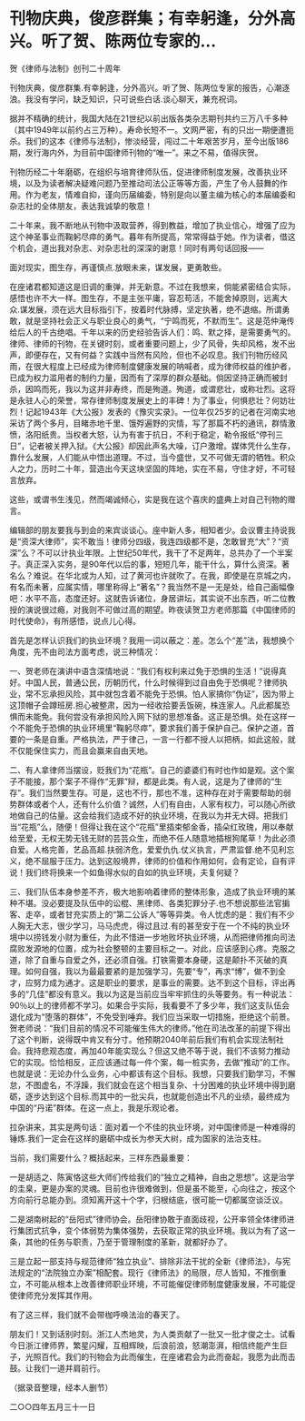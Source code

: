 # 刊物庆典，俊彦群集；有幸躬逢，分外高兴。听了贺、陈两位专家的...

贺《律师与法制》创刊二十周年

刊物庆典，俊彦群集.有幸躬逢，分外高兴。听了贺、陈两位专家的报告，心潮逐浪。我没有学问，缺乏知识，只可说些白话.谈心聊天，兼充祝词。

据并不精确的统计，我国大陆在21世纪以前出版各类杂志期刊共约三万八千多种（其中1949年以前约占三万种）。寿命长短不一。文网严密，有的只出一期便遭扼杀。我们的这本《律师与法制》，惨淡经营，闯过二十年艰苦岁月，至今出版186期，发行海内外，为目前中国律师刊物的“唯一”。来之不易，值得庆贺。

刊物历经二十年磨砺，在组织与培育律师队伍，促进律师制度发展，改善执业环境，以及为读者解决疑难问题乃至推动司法公正等等方面，产生了令人鼓舞的作用。作为老友，情难自抑，谨向历届编委，特别是向以董主编为核心的本届编委和杂志社的全体朋友，表达我诚挚的敬意！

二十年来，我不断地从刊物中汲取营养，得到教益，增加了执业信心，增强了应为这个神圣事业而鞠躬尽瘁的勇气。暮年有所提高，常常得益于她。作为读者，借这个机会，道出我对杂志、对杂志社的深深的谢意！同时有两句话回报——

面对现实，图生存，再谨慎点.放眼未来，谋发展，更勇敢些。

在座诸君都知道这是旧调的重弹，并无新意。不过在我想来，倘能紧密结合实际，感悟也许不大一样。图生存，不是主张平庸，容忍苟活，不能舍掉原则，远离大众.谋发展，须在远大目标指引下，按着时代脉搏，坚定执著，绝不退缩。所谓勇敢，就是坚持社会正义与职业良心的勇气，“宁鸣而死，不默而生”。这是范仲淹传给后人的千古绝唱。千年以来的历史经验告诉人们：鸣、默之择，是需要勇气的。律师、律师的刊物，在关键时刻，或者重要问题上，少了风骨，失却风格，发不出声，即便存在，又有何益？实践中当然有风险，但也不必叹息。我们刊物历经风雨，在很大程度上已经成为律师制度健康发展的呐喊者，成为律师权益的维护者，已成为权力滥用者的制约力量，因而有了深厚的群众基础。倘因坚持正确而被封杀，因鸣而死，我以为这并非寿终，而是殉道。殉道，或谓悲壮，或称壮烈。这将是永驻人心的荣誉，常存律师制度发展史上的丰碑！为了事业，何惧悲壮？何妨壮烈！记起1943年《大公报》发表的《豫灾实录》。一位年仅25岁的记者在河南实地采访了两个多月，目睹赤地千里、饿殍遍野的灾情，写了那篇不朽的通讯，群情激愤，洛阳纸贵。当权者大怒，认为有害于抗日，不利于稳定，勒令报纸“停刊三日”，记者被关押入狱。《大公报》却因此声名大噪，订户激增。媒体凭什么生存，靠什么发展，人们能从中悟出道理。不过，当今盛世，又不可做无谓的牺牲。积众人之力，历时二十年，营造出今天这块坚固的阵地，实在不易，守住才好，不可轻言放弃。

这些，或谓书生浅见，然而竭诚倾心，实是我在这个喜庆的盛典上对自己刊物的赠言。

编辑部的朋友要我与到会的来宾谈谈心。座中新人多，相知者少。会议曹主持说我是“资深大律师”，实不敢当！律师分四级，我连四级都不是，怎敢冒充“大”？“资深”么？不可以计执业年限。上世纪50年代，我干了不足两年，总共办了一个半案子。真正深入实务，是90年代以后的事，短短几年，能干什么，算什么资深。著名么？难说。在华北或为人知，过了黄河也许就吹了。在我，即使是在京城之内，有名而未著，应属实情，哪里称得上“著名”？我当然不是一无是处，给自己画幅像吧：水平不高，态度还好。这就告诉诸位，身居讲坛，其实说不出东西，听二位教授的演说很过瘾，对我则不可做过高的期望。昨夜读贺卫方老师那篇《中国律师的时代使命》，有所感悟，说点儿心得。

首先是怎样认识我们的执业环境？我用一词以蔽之：差。怎么个“差”法，我想换个角度，先不由司法方面考虑，说三种情况：

一、贺老师在演讲中语含深情地说：“我们有权利来过免于恐惧的生活！”说得真好。中国人民，普通公民，历朝历代，什么时候得到过自由免于恐惧呢？律师执业，常不忘承担风险，其中就包含着不能免于恐惧。怕人家搞你“伪证”，因为带上这顶帽子会蹲班房.担心被整肃，因为一经收拾要丢饭碗，株连家人。凡此都属恐惧而未能免。我何尝没有承担风险入网下狱的思想准备。这正是恐惧。处在这样一个不能免于恐惧的执业环境里“鞠躬尽瘁”，要求我们善于保护自己。保护之道，首要的一条是自重。严格执法，严于律己，一言一行都不授人以把柄，如此这般，就不仅能保住实力，而且会赢来自由天地。

二、有人拿律师当摆设，贬我们为“花瓶”。自己的婆婆们有时也作如是观。这个案子不能接，那个案子不得作“无罪”辩，都是此类。有人说，这是为了律师的“生存”。我们当然要生存。可是，这也不行，那也不准，这种存在对于需要帮助的弱势群体或者个人，还有什么价值？诚然，人们有自由，人家有权力，可以随心所欲地做自己的估量。这会给我们造成不好的执业环境，在我以为并无大碍。把我们当“花瓶”么，随便！但得让我在这个“花瓶”里插束郁金香，插朵红玫瑰，用以奉献给至爱，无权无势无钱无财的芸芸众生，而绝不任人随意地插根狗尾草！为此必须自爱。人格完善，艺品高超.扶弱济危，爱爱仇仇.仗义执言，严肃监督.绝不见利忘义，绝不屈服于压力。达到这般境界，律师的价值和作用如何，会有定论，自有评说！我们终将换来一个如鱼得水似的自如的执业环境，夫复何疑？

三、我们队伍本身参差不齐，极大地影响着律师的整体形象，造成了执业环境的某种不堪。没必要提及队伍中的讼棍、黑律师、各类犯罪分子.也不想说那些法官掮客、走卒，或者甘充实质上的“第二公诉人”等等异类。令人忧虑的是：我们有不少人胸无大志，很少学习，马马虎虎，得过且过.有的甚至安于在一个不纯的执业环境中以捞钱发小财为重任，为此不惜进一步地败坏执业环境，从而把律师推向司法腐败发源地的位置，成为社会整顿的主要目标之一。对此，应该感到心疼。克服之道，除了自重与自爱之外，还必须自强。打铁需要本身硬，这是颠扑不灭破的真理。如何自强，我以为最最要紧的是加强学习，先要“专”，再求“博”，做不到全才，应努力成为通才。这是职业的要求，是事业的需要。达不到这个目标，评出再多的“几佳”都没有意义。我以为这是当前应当牢牢抓住的头等要务。有一种说法：90％以上的律师都不学习。如果合乎实际，我看要不了多少年，我们这支队伍会退化成为“堕落的群体”，不免受到唾弃。我们应当采取一切措施，拒绝这个前景。贺老师说：“我们目前的情况不可能催生伟大的律师。”他在司法改革的前提下得出了这个判断，说得既中肯又有分寸。他预期2040年前后我们有机会实现法制社会。我持悲观态度，再加40年能实现么？但这又绝不等于说，我们不该努力推动它的实现。恰恰相反，正应该通过每一件个案，每一桩实务，去做“推动”的工作。也就是说：无论办什么业务，心中都该有这个目标。我想，只要我们勤学习，不懈怠，不图虚名，不浮躁，我们就会在这个相当复杂、十分困难的执业环境中得到磨砺，逐步达到这个目标.而其中的一批尖兵，也就能创造出不凡的业绩，最终成为中国的“丹诺”群体。在这一点上，我是乐观论者。

拉杂讲来，其实是两句话：面对着一个不佳的执业环境，对中国律师是一种难得的锤炼.我们一定会在这样的磨砺中成长为参天大树，成为国家的法治支柱。

当前，我们需要什么？概括起来，三样东西最重要：

一是胡适之、陈寅恪这些大师们传给我们的“独立之精神，自由之思想”。这是治学的圭臬，更是办案的灵魂。目前也许很难做到，但是虽不能至，心向往之，按这个方向前行总能办到。须知离开这十个字，归根结底，很可能一切都属空谈泛议。

二是湖南树起的“岳阳式”律师协会。岳阳律协敢于直面歧视，公开率领全体律师进行集团式抗争，变个体弱势为集体强势，去获取正常的执业环境。我以为有了这一条，其他的任务与职责，乃至于管理制度的革新，就都好办了。

三是立起一部支持与规范律师“独立执业”、排除非法干扰的全新《律师法》，与宪法规定的“法院独立办案”相配套。现行《律师法》的局限，尽人皆知，不推倒重立，不可能从根本上改善律师职业环境，不可能催促律师制度健康发展，不可能促使律师充分发挥其作用。

有了这三样，我们就不会带枷呼唤法治的春天了。

朋友们！又到话别时刻。浙江人杰地灵，为人类贡献了一批又一批才俊之士。试看今日浙江律师界，繁星闪耀，互相辉映，后浪前浪，怒潮澎湃，相信终能产生巨子，光照百代。我们的刊物会为此而催生，在座诸君会为此而奋起，我愿为此而击鼓。让我们一道并肩前行。

（据录音整理，经本人删节）

二○○四年五月三十一日